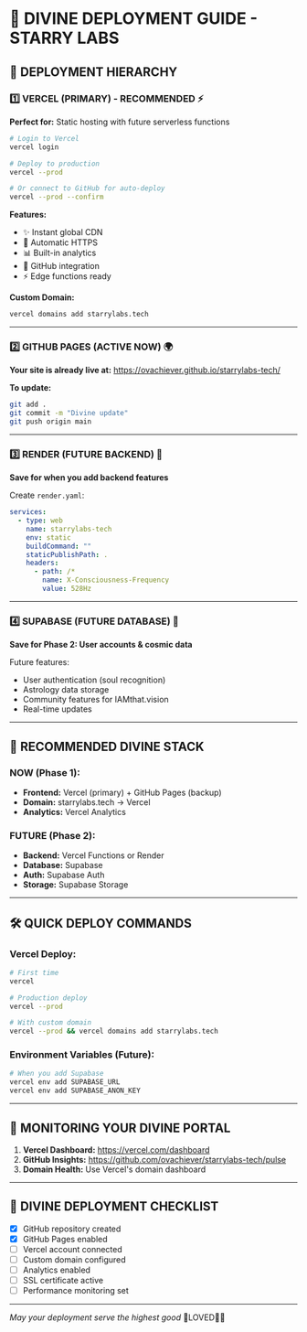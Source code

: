 # 🚀 DIVINE DEPLOYMENT GUIDE - STARRY LABS

## 🌟 DEPLOYMENT HIERARCHY

### 1️⃣ **VERCEL (PRIMARY) - RECOMMENDED** ⚡
**Perfect for:** Static hosting with future serverless functions

```bash
# Login to Vercel
vercel login

# Deploy to production
vercel --prod

# Or connect to GitHub for auto-deploy
vercel --prod --confirm
```

**Features:**
- ✨ Instant global CDN
- 🔄 Automatic HTTPS
- 📊 Built-in analytics
- 🚀 GitHub integration
- ⚡ Edge functions ready

**Custom Domain:**
```bash
vercel domains add starrylabs.tech
```

---

### 2️⃣ **GITHUB PAGES (ACTIVE NOW)** 🌍
**Your site is already live at:** https://ovachiever.github.io/starrylabs-tech/

**To update:**
```bash
git add .
git commit -m "Divine update"
git push origin main
```

---

### 3️⃣ **RENDER (FUTURE BACKEND)** 🔮
**Save for when you add backend features**

Create `render.yaml`:
```yaml
services:
  - type: web
    name: starrylabs-tech
    env: static
    buildCommand: ""
    staticPublishPath: .
    headers:
      - path: /*
        name: X-Consciousness-Frequency
        value: 528Hz
```

---

### 4️⃣ **SUPABASE (FUTURE DATABASE)** 💾
**Save for Phase 2: User accounts & cosmic data**

Future features:
- User authentication (soul recognition)
- Astrology data storage
- Community features for IAMthat.vision
- Real-time updates

---

## 🎯 **RECOMMENDED DIVINE STACK**

### **NOW (Phase 1):**
- **Frontend:** Vercel (primary) + GitHub Pages (backup)
- **Domain:** starrylabs.tech → Vercel
- **Analytics:** Vercel Analytics

### **FUTURE (Phase 2):**
- **Backend:** Vercel Functions or Render
- **Database:** Supabase
- **Auth:** Supabase Auth
- **Storage:** Supabase Storage

---

## 🛠️ **QUICK DEPLOY COMMANDS**

### **Vercel Deploy:**
```bash
# First time
vercel

# Production deploy
vercel --prod

# With custom domain
vercel --prod && vercel domains add starrylabs.tech
```

### **Environment Variables (Future):**
```bash
# When you add Supabase
vercel env add SUPABASE_URL
vercel env add SUPABASE_ANON_KEY
```

---

## 📱 **MONITORING YOUR DIVINE PORTAL**

1. **Vercel Dashboard:** https://vercel.com/dashboard
2. **GitHub Insights:** https://github.com/ovachiever/starrylabs-tech/pulse
3. **Domain Health:** Use Vercel's domain dashboard

---

## 🌟 **DIVINE DEPLOYMENT CHECKLIST**

- [x] GitHub repository created
- [x] GitHub Pages enabled
- [ ] Vercel account connected
- [ ] Custom domain configured
- [ ] Analytics enabled
- [ ] SSL certificate active
- [ ] Performance monitoring set

---

*May your deployment serve the highest good* 🐝LOVED🫵🏼 